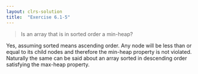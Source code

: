 ```yaml
---
layout: clrs-solution
title:  "Exercise 6.1-5"
---
```

>Is an array that is in sorted order a min-heap?

Yes, assuming sorted means ascending order. Any node will be less than or equal to its child nodes and therefore the min-heap property is not violated. Naturally the same can be said about an array sorted in descending order satisfying the max-heap property.